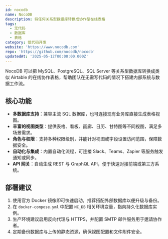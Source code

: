 ```yaml
---
id: nocodb
name: NocoDB
description: 将任何关系型数据库转换成协作型在线表格
tags:
  - 无代码
  - 数据库
  - 表格
category: 低代码开发
website: 'https://www.nocodb.com'
repo: 'https://github.com/nocodb/nocodb'
updatedAt: '2025-05-12T00:00:00.000Z'
---
```


NocoDB 可以把 MySQL、PostgreSQL、SQL Server 等关系型数据库转换成类似 Airtable 的在线协作表格，帮助团队在无需写代码的情况下搭建内部系统与数据工作流。

## 核心功能

- **多数据库支持**：兼容主流 SQL 数据库，也可连接现有业务库直接生成表格视图。
- **丰富的视图类型**：提供表格、看板、画廊、日历、甘特图等不同视图，满足多场景需求。
- **角色与权限**：支持多种权限级别，并能针对视图或字段设置访问范围，保障数据安全。
- **自动化与集成**：内置自动化流程，可连接 Slack、Teams、Zapier 等服务触发通知或同步。
- **API 网关**：自动生成 REST 与 GraphQL API，便于快速对接前端或第三方系统。

## 部署建议

1. 使用官方 Docker 镜像即可快速启动，推荐搭配外部数据库以便升级与备份。
2. 在 `docker-compose.yml` 中配置 `NC_DB` 相关环境变量，指向持久化数据库实例。
3. 生产环境建议启用反向代理与 HTTPS，并配置 SMTP 邮件服务用于邀请协作者。
4. 定期备份数据库与上传的静态资源，确保视图配置和文件附件安全。
